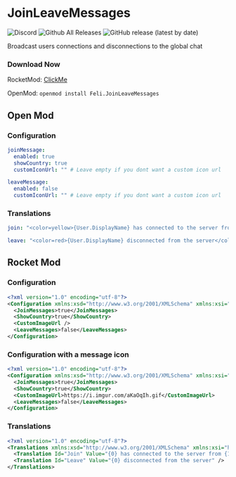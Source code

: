 # JoinLeaveMessages
![Discord](https://img.shields.io/discord/742861338233274418?label=Discord&logo=Discord) ![Github All Releases](https://img.shields.io/github/downloads/F-Plugins/JoinLeaveMessages/total?label=Downloads) ![GitHub release (latest by date)](https://img.shields.io/github/v/release/F-Plugins/JoinLeaveMessages?label=Version)

Broadcast users connections and disconnections to the global chat

### Download Now
RocketMod: [ClickMe](https://github.com/F-Plugins/JoinLeaveMessages/releases)

OpenMod: `openmod install Feli.JoinLeaveMessages`

## Open Mod
### Configuration
```yml
joinMessage:
  enabled: true
  showCountry: true
  customIconUrl: "" # Leave empty if you dont want a custom icon url

leaveMessage:
  enabled: false
  customIconUrl: "" # Leave empty if you dont want a custom icon url
```
### Translations
```yml
join: "<color=yellow>{User.DisplayName} has connected to the server from {Country}</color>"

leave: "<color=red>{User.DisplayName} disconnected from the server</color>"
```

## Rocket Mod
### Configuration
```xml
<?xml version="1.0" encoding="utf-8"?>
<Configuration xmlns:xsd="http://www.w3.org/2001/XMLSchema" xmlns:xsi="http://www.w3.org/2001/XMLSchema-instance">
  <JoinMessages>true</JoinMessages>
  <ShowCountry>true</ShowCountry>
  <CustomImageUrl />
  <LeaveMessages>false</LeaveMessages>
</Configuration>
```

### Configuration with a message icon
```xml
<?xml version="1.0" encoding="utf-8"?>
<Configuration xmlns:xsd="http://www.w3.org/2001/XMLSchema" xmlns:xsi="http://www.w3.org/2001/XMLSchema-instance">
  <JoinMessages>true</JoinMessages>
  <ShowCountry>true</ShowCountry>
  <CustomImageUrl>https://i.imgur.com/aKaOqIh.gif</CustomImageUrl>
  <LeaveMessages>false</LeaveMessages>
</Configuration>
```


### Translations
```xml
<?xml version="1.0" encoding="utf-8"?>
<Translations xmlns:xsd="http://www.w3.org/2001/XMLSchema" xmlns:xsi="http://www.w3.org/2001/XMLSchema-instance">
  <Translation Id="Join" Value="{0} has connected to the server from {1}" />
  <Translation Id="Leave" Value="{0} disconnected from the server" />
</Translations>
```
